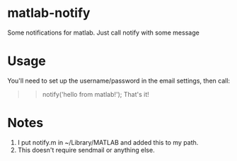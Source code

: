 matlab-notify
=============
Some notifications for matlab. Just call notify with some message

Usage
=====
You'll need to set up the username/password in the email settings, then call:
>> notify('hello from matlab!');
That's it!

Notes
=====
1. I put notify.m in ~/Library/MATLAB and added this to my path.
2. This doesn't require sendmail or anything else.

